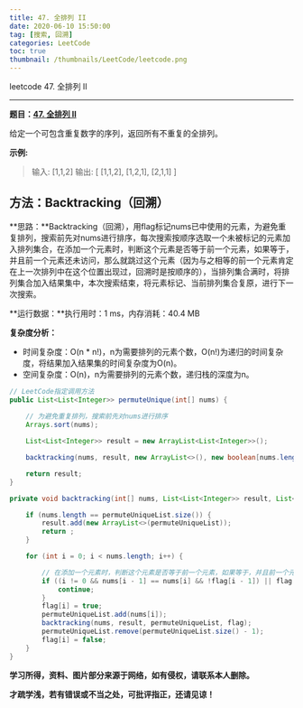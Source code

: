 ```yaml
---
title: 47. 全排列 II
date: 2020-06-10 15:50:00
tag: [搜索, 回溯]
categories: LeetCode
toc: true
thumbnail: /thumbnails/LeetCode/leetcode.png
---
```


leetcode 47. 全排列 II

<!--more-->

---

**题目：[47. 全排列 II](https://leetcode-cn.com/problems/permutations-ii/)**

给定一个可包含重复数字的序列，返回所有不重复的全排列。

**示例:**

> 输入: [1,1,2]
> 输出:
> [
> 	[1,1,2],
>  	[1,2,1],
> 	[2,1,1]
>  ] 

## 方法：Backtracking（回溯）

**思路：**Backtracking（回溯），用flag标记nums已中使用的元素，为避免重复排列，搜索前先对nums进行排序，每次搜索按顺序选取一个未被标记的元素加入排列集合，在添加一个元素时，判断这个元素是否等于前一个元素，如果等于，并且前一个元素还未访问，那么就跳过这个元素（因为与之相等的前一个元素肯定在上一次排列中在这个位置出现过，回溯时是按顺序的），当排列集合满时，将排列集合加入结果集中，本次搜索结束，将元素标记、当前排列集合复原，进行下一次搜索。

**运行数据：**执行用时：1 ms，内存消耗：40.4 MB

**复杂度分析：**

* 时间复杂度：O(n * n!)，n为需要排列的元素个数，O(n!)为递归的时间复杂度，将结果加入结果集的时间复杂度为O(n)。
* 空间复杂度：O(n)，n为需要排列的元素个数，递归栈的深度为n。

```java
// LeetCode指定调用方法 
public List<List<Integer>> permuteUnique(int[] nums) {
		
    // 为避免重复排列，搜索前先对nums进行排序
    Arrays.sort(nums); 

    List<List<Integer>> result = new ArrayList<List<Integer>>();

    backtracking(nums, result, new ArrayList<>(), new boolean[nums.length]);

    return result;
}

private void backtracking(int[] nums, List<List<Integer>> result, List<Integer> permuteUniqueList, boolean[] flag) {

    if (nums.length == permuteUniqueList.size()) {
        result.add(new ArrayList<>(permuteUniqueList));
        return ;
    }

    for (int i = 0; i < nums.length; i++) {

        // 在添加一个元素时，判断这个元素是否等于前一个元素，如果等于，并且前一个元素还未访问，那么就跳过这个元素，以避免重复排列
        if ((i != 0 && nums[i - 1] == nums[i] && !flag[i - 1]) || flag[i]) {
            continue;
        }
        flag[i] = true;
        permuteUniqueList.add(nums[i]);
        backtracking(nums, result, permuteUniqueList, flag);
        permuteUniqueList.remove(permuteUniqueList.size() - 1);
        flag[i] = false;
    }
}
```

**学习所得，资料、图片部分来源于网络，如有侵权，请联系本人删除。**

**才疏学浅，若有错误或不当之处，可批评指正，还请见谅！**